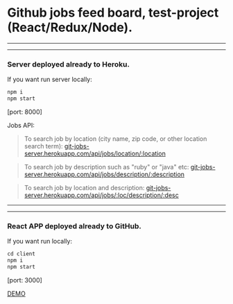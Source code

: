 # Github jobs feed board, test-project (React/Redux/Node).
 ________________________________________________________
 ________________________________________________________
 
### Server deployed already to Heroku.

If you want run server locally:
```markdown
npm i
npm start
```
[port: 8000]

Jobs API:
> To search job by location (city name, zip code, or other location search term):
> [git-jobs-server.herokuapp.com/api/jobs/location/:location](https://git-jobs-server.herokuapp.com/api/jobs/location/:ny)

> To search job by description such as "ruby" or "java" etc:
> [git-jobs-server.herokuapp.com/api/jobs/description/:description](https://git-jobs-server.herokuapp.com/api/jobs/description/javascript)

> To search job by location and description:
> [git-jobs-server.herokuapp.com/api/jobs/:loc/description/:desc](https://git-jobs-server.herokuapp.com/api/jobs/:ny/description/javascript)

 ________________________________________________________
 ________________________________________________________
 
 
 ### React APP deployed already to GitHub.
 
 If you want run locally:
 ```markdown
 cd client
 npm i
 npm start
 ```
[port: 3000]
 
[DEMO](https://sakalx.github.io/github-jobs)

